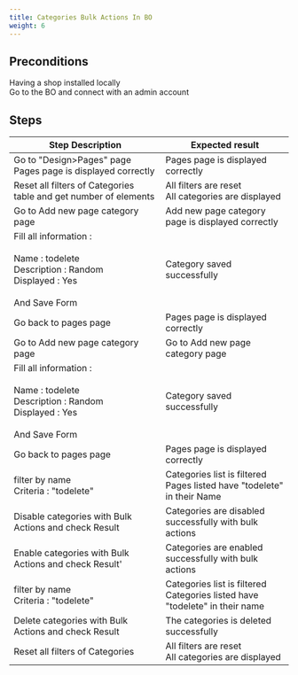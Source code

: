 ```yaml
---
title: Categories Bulk Actions In BO
weight: 6
---
```


## Preconditions

Having a shop installed locally\
Go to the BO and connect with an admin account
## Steps
| Step Description | Expected result |
| ----- | ----- |
| Go to "Design>Pages" page<br>Pages page is displayed correctly | Pages page is displayed correctly |
| Reset all filters of Categories table and get number of elements | All filters are reset<br>All categories are displayed |
| Go to Add new page category page | Add new page category page is displayed correctly |
| Fill all information :<br><br>Name : todelete<br>Description : Random<br>Displayed : Yes<br><br>And Save Form | Category saved successfully |
| Go back to pages page | Pages page is displayed correctly |
| Go to Add new page category page | Go to Add new page category page |
| Fill all information :<br><br>Name : todelete<br>Description : Random<br>Displayed : Yes<br><br>And Save Form | Category saved successfully |
| Go back to pages page | Pages page is displayed correctly |
| filter by name<br>Criteria : "todelete" | Categories list is filtered<br>Pages listed have "todelete" in their Name |
| Disable categories with Bulk Actions and check Result | Categories are disabled successfully with bulk actions |
| Enable categories with Bulk Actions and check Result' | Categories are enabled successfully with bulk actions |
| filter by name<br>Criteria : "todelete" | Categories list is filtered<br>Categories listed have "todelete" in their name |
| Delete categories with Bulk Actions and check Result | The categories is deleted successfully |
| Reset all filters of Categories | All filters are reset<br>All categories are displayed |
